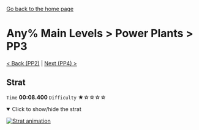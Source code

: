 [Go back to the home page](https://github.com/Doublevil/scbspeedrun)

# Any% Main Levels > Power Plants > PP3

[< Back (PP2)](https://github.com/Doublevil/scbspeedrun/blob/main/levels/any_ml/pp/PP2.md) | [Next (PP4) >](https://github.com/Doublevil/scbspeedrun/blob/main/levels/any_ml/pp/PP4.md)

## Strat

`Time` **00:08.400** `Difficulty` ★☆☆☆☆
<details open>
  <summary>Click to show/hide the strat</summary>

  [![Strat animation](https://github.com/Doublevil/scbspeedrun/blob/main/media/levels/pp/PP3_Strat.webp)](https://github.com/Doublevil/scbspeedrun/blob/main/media/levels/pp/PP3_Strat.mp4?raw=true)
</details>
